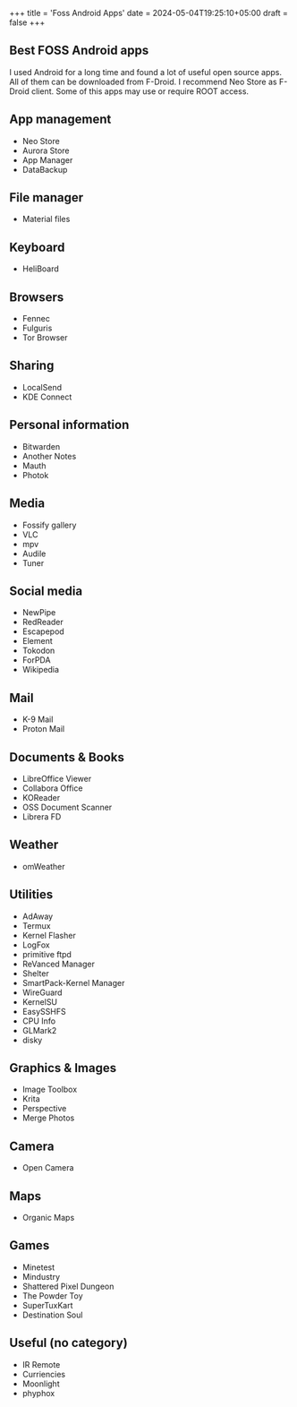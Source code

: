 +++
title = 'Foss Android Apps'
date = 2024-05-04T19:25:10+05:00
draft = false
+++
## Best FOSS Android apps

I used Android for a long time and found a lot of useful open source apps. All of them can be downloaded from F-Droid. I recommend Neo Store as F-Droid client. Some of this apps may use or require ROOT access.

## App management
- Neo Store
- Aurora Store
- App Manager
- DataBackup

## File manager
- Material files

## Keyboard
- HeliBoard

## Browsers
- Fennec
- Fulguris
- Tor Browser

## Sharing
- LocalSend
- KDE Connect

## Personal information
- Bitwarden
- Another Notes
- Mauth
- Photok

## Media
- Fossify gallery
- VLC
- mpv
- Audile
- Tuner

## Social media
- NewPipe
- RedReader
- Escapepod
- Element
- Tokodon
- ForPDA
- Wikipedia

## Mail
- K-9 Mail
- Proton Mail

## Documents & Books
- LibreOffice Viewer
- Collabora Office
- KOReader
- OSS Document Scanner
- Librera FD

## Weather
- omWeather

## Utilities
- AdAway
- Termux
- Kernel Flasher
- LogFox
- primitive ftpd
- ReVanced Manager
- Shelter
- SmartPack-Kernel Manager
- WireGuard
- KernelSU
- EasySSHFS
- CPU Info
- GLMark2
- disky

## Graphics & Images
- Image Toolbox
- Krita
- Perspective
- Merge Photos

## Camera
- Open Camera

## Maps
- Organic Maps

## Games
- Minetest
- Mindustry
- Shattered Pixel Dungeon
- The Powder Toy
- SuperTuxKart
- Destination Soul

## Useful (no category)
- IR Remote
- Curriencies
- Moonlight
- phyphox